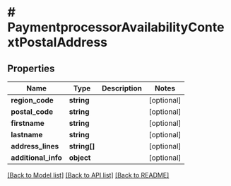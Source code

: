 # # PaymentprocessorAvailabilityContextPostalAddress


## Properties 


Name | Type | Description | Notes
------------ | ------------- | ------------- | -------------
**region_code**| **string** |   | [optional]
**postal_code**| **string** |   | [optional]
**firstname**| **string** |   | [optional]
**lastname**| **string** |   | [optional]
**address_lines**| **string[]** |   | [optional]
**additional_info**| **object** |   | [optional]


[[Back to Model list]](../../README.md#models) [[Back to API list]](../../README.md#endpoints) [[Back to README]](../../README.md)

